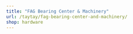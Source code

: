 ```yaml
---
title: "FAG Bearing Center & Machinery"
url: /taytay/fag-bearing-center-and-machinery/
shop: hardware
---
```

